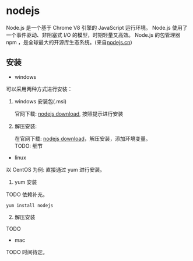 # nodejs

Node.js 是一个基于 Chrome V8 引擎的 JavaScript 运行环境。 Node.js 使用了一个事件驱动、非阻塞式 I/O 的模型，时期轻量又高效。 Node.js 的包管理器 npm ，是全球最大的开源库生态系统。(来自[nodejs.cn](http://nodejs.cn/))

## 安装  

- windows  

可以采用两种方式进行安装：

1. windows 安装包(.msi)

    官网下载: [nodejs download](http://nodejs.cn/download/), 按照提示进行安装

2. 解压安装:

    在官网下载: [nodejs download](http://nodejs.cn/download/)，解压安装，添加环境变量。  
    TODO: 细节

- linux

以 CentOS 为例: 直接通过 yum 进行安装。

1. yum 安装

TODO 依赖补充。

```
yum install nodejs
```

2. 解压安装

TODO

- mac  

TODO 时间待定。









